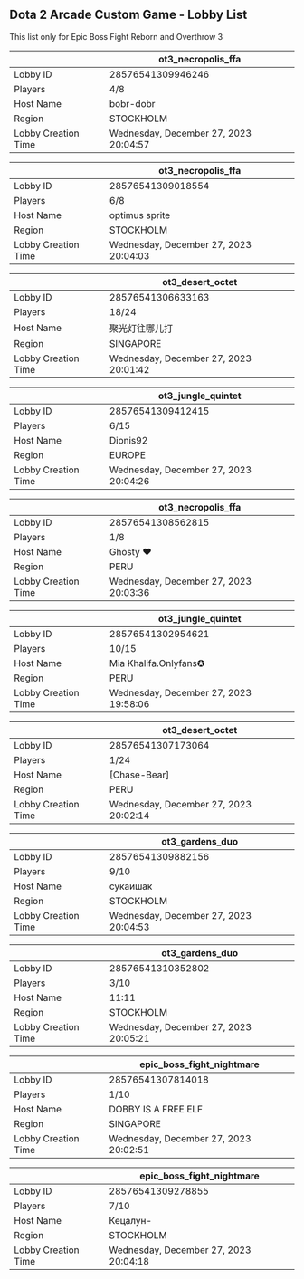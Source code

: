 ## Dota 2 Arcade Custom Game - Lobby List

This list only for Epic Boss Fight Reborn and Overthrow 3

|  | ot3_necropolis_ffa |
| ------ | ------ |
| Lobby ID | 28576541309946246 |
| Players | 4/8 |
| Host Name | bobr-dobr |
| Region | STOCKHOLM |
| Lobby Creation Time | Wednesday, December 27, 2023 20:04:57 |


|  | ot3_necropolis_ffa |
| ------ | ------ |
| Lobby ID | 28576541309018554 |
| Players | 6/8 |
| Host Name | optimus sprite |
| Region | STOCKHOLM |
| Lobby Creation Time | Wednesday, December 27, 2023 20:04:03 |


|  | ot3_desert_octet |
| ------ | ------ |
| Lobby ID | 28576541306633163 |
| Players | 18/24 |
| Host Name | 聚光灯往哪儿打 |
| Region | SINGAPORE |
| Lobby Creation Time | Wednesday, December 27, 2023 20:01:42 |


|  | ot3_jungle_quintet |
| ------ | ------ |
| Lobby ID | 28576541309412415 |
| Players | 6/15 |
| Host Name | Dionis92 |
| Region | EUROPE |
| Lobby Creation Time | Wednesday, December 27, 2023 20:04:26 |


|  | ot3_necropolis_ffa |
| ------ | ------ |
| Lobby ID | 28576541308562815 |
| Players | 1/8 |
| Host Name | Ghosty ❤ |
| Region | PERU |
| Lobby Creation Time | Wednesday, December 27, 2023 20:03:36 |


|  | ot3_jungle_quintet |
| ------ | ------ |
| Lobby ID | 28576541302954621 |
| Players | 10/15 |
| Host Name | Mia Khalifa.Onlyfans✪ |
| Region | PERU |
| Lobby Creation Time | Wednesday, December 27, 2023 19:58:06 |


|  | ot3_desert_octet |
| ------ | ------ |
| Lobby ID | 28576541307173064 |
| Players | 1/24 |
| Host Name | [Chase-Bear] |
| Region | PERU |
| Lobby Creation Time | Wednesday, December 27, 2023 20:02:14 |


|  | ot3_gardens_duo |
| ------ | ------ |
| Lobby ID | 28576541309882156 |
| Players | 9/10 |
| Host Name | сукаишак |
| Region | STOCKHOLM |
| Lobby Creation Time | Wednesday, December 27, 2023 20:04:53 |


|  | ot3_gardens_duo |
| ------ | ------ |
| Lobby ID | 28576541310352802 |
| Players | 3/10 |
| Host Name | 11:11 |
| Region | STOCKHOLM |
| Lobby Creation Time | Wednesday, December 27, 2023 20:05:21 |


|  | epic_boss_fight_nightmare |
| ------ | ------ |
| Lobby ID | 28576541307814018 |
| Players | 1/10 |
| Host Name | DOBBY IS A FREE ELF |
| Region | SINGAPORE |
| Lobby Creation Time | Wednesday, December 27, 2023 20:02:51 |


|  | epic_boss_fight_nightmare |
| ------ | ------ |
| Lobby ID | 28576541309278855 |
| Players | 7/10 |
| Host Name | Кецалун- |
| Region | STOCKHOLM |
| Lobby Creation Time | Wednesday, December 27, 2023 20:04:18 |


